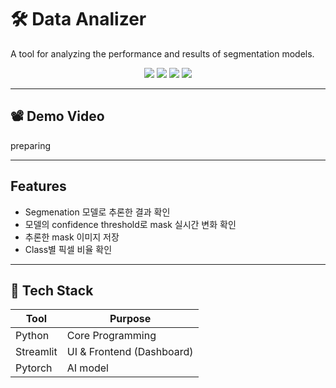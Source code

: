 # 🛠️ Data Analizer 

A tool for analyzing the performance and results of segmentation models.

<p align="center">
  <img src="https://img.shields.io/badge/Python-3776AB?style=flat&logo=python&logoColor=white"/>
  <img src="https://img.shields.io/badge/Streamlit-FF4B4B?style=flat&logo=streamlit&logoColor=white"/>
  <img src="https://img.shields.io/badge/Pandas-150458?style=flat&logo=pandas&logoColor=white"/>
  <img src="https://img.shields.io/badge/PyTorch-EE4C2C?style=flat&logo=pytorch&logoColor=white"/>
</p>

---

## 📽 Demo Video
preparing

---

## Features

- Segmenation 모델로 추론한 결과 확인
- 모델의 confidence threshold로 mask 실시간 변화 확인 
- 추론한 mask 이미지 저장  
- Class별 픽셀 비율 확인  

---

## 🧪 Tech Stack

| Tool       | Purpose               |
|------------|------------------------|
| Python     | Core Programming       |
| Streamlit  | UI & Frontend (Dashboard) |
| Pytorch    | AI model               |



